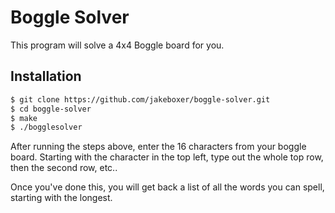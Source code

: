 # Boggle Solver

This program will solve a 4x4 Boggle board for you.

## Installation

``` bash
$ git clone https://github.com/jakeboxer/boggle-solver.git
$ cd boggle-solver
$ make
$ ./bogglesolver
```

After running the steps above, enter the 16 characters from your boggle board. Starting with the character in the top left, type out the whole top row, then the second row, etc..

Once you've done this, you will get back a list of all the words you can spell, starting with the longest.
